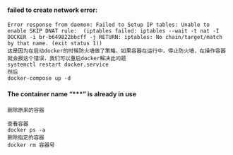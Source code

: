 #### failed to create network error:
 ```
 Error response from daemon: Failed to Setup IP tables: Unable to enable SKIP DNAT rule:  (iptables failed: iptables --wait -t nat -I DOCKER -i br-b649822bbcff -j RETURN: iptables: No chain/target/match by that name. (exit status 1))
这是因为在启动docker的时候防火墙做了策略，如果容器在运行中，停止防火墙，在操作容器就会报这个错误，我们可以重启docker解决此问题
systemctl restart docker.service
然后
docker-compose up -d 
 ```
#### The container name “***” is already in use
 ```
删除原来的容器

查看容器
docker ps -a
删除指定的容器
docker rm 容器号

 ```